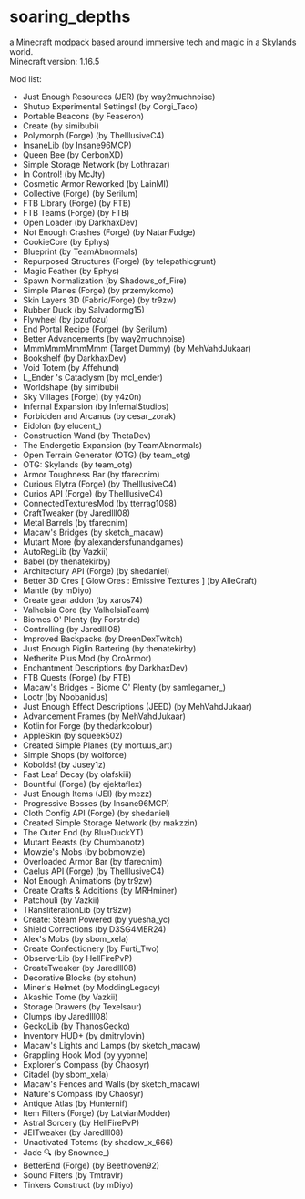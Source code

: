 # soaring_depths
a Minecraft modpack based around immersive tech and magic in a Skylands world.  
Minecraft version: 1.16.5

Mod list:
- Just Enough Resources (JER) (by way2muchnoise)
- Shutup Experimental Settings! (by Corgi_Taco)
- Portable Beacons (by Feaseron)
- Create (by simibubi)
- Polymorph (Forge) (by TheIllusiveC4)
- InsaneLib (by Insane96MCP)
- Queen Bee (by CerbonXD)
- Simple Storage Network (by Lothrazar)
- In Control! (by McJty)
- Cosmetic Armor Reworked (by LainMI)
- Collective (Forge) (by Serilum)
- FTB Library (Forge) (by FTB)
- FTB Teams (Forge) (by FTB)
- Open Loader (by DarkhaxDev)
- Not Enough Crashes (Forge) (by NatanFudge)
- CookieCore (by Ephys)
- Blueprint (by TeamAbnormals)
- Repurposed Structures (Forge) (by telepathicgrunt)
- Magic Feather (by Ephys)
- Spawn Normalization (by Shadows_of_Fire)
- Simple Planes (Forge) (by przemykomo)
- Skin Layers 3D (Fabric/Forge) (by tr9zw)
- Rubber Duck (by Salvadormg15)
- Flywheel (by jozufozu)
- End Portal Recipe (Forge) (by Serilum)
- Better Advancements (by way2muchnoise)
- MmmMmmMmmMmm (Target Dummy) (by MehVahdJukaar)
- Bookshelf (by DarkhaxDev)
- Void Totem (by Affehund)
- L_Ender 's Cataclysm (by mcl_ender)
- Worldshape (by simibubi)
- Sky Villages [Forge] (by y4z0n)
- Infernal Expansion (by InfernalStudios)
- Forbidden and Arcanus (by cesar_zorak)
- Eidolon (by elucent_)
- Construction Wand (by ThetaDev)
- The Endergetic Expansion (by TeamAbnormals)
- Open Terrain Generator (OTG) (by team_otg)
- OTG: Skylands (by team_otg)
- Armor Toughness Bar (by tfarecnim)
- Curious Elytra (Forge) (by TheIllusiveC4)
- Curios API (Forge) (by TheIllusiveC4)
- ConnectedTexturesMod (by tterrag1098)
- CraftTweaker (by Jaredlll08)
- Metal Barrels (by tfarecnim)
- Macaw's Bridges (by sketch_macaw)
- Mutant More (by alexandersfunandgames)
- AutoRegLib (by Vazkii)
- Babel (by thenatekirby)
- Architectury API (Forge) (by shedaniel)
- Better 3D Ores [ Glow Ores : Emissive Textures ] (by AlleCraft)
- Mantle (by mDiyo)
- Create gear addon (by xaros74)
- Valhelsia Core (by ValhelsiaTeam)
- Biomes O' Plenty (by Forstride)
- Controlling (by Jaredlll08)
- Improved Backpacks (by DreenDexTwitch)
- Just Enough Piglin Bartering (by thenatekirby)
- Netherite Plus Mod (by OroArmor)
- Enchantment Descriptions (by DarkhaxDev)
- FTB Quests (Forge) (by FTB)
- Macaw's Bridges - Biome O' Plenty (by samlegamer_)
- Lootr (by Noobanidus)
- Just Enough Effect Descriptions (JEED) (by MehVahdJukaar)
- Advancement Frames (by MehVahdJukaar)
- Kotlin for Forge (by thedarkcolour)
- AppleSkin (by squeek502)
- Created Simple Planes (by mortuus_art)
- Simple Shops (by wolforce)
- Kobolds! (by Jusey1z)
- Fast Leaf Decay (by olafskiii)
- Bountiful (Forge) (by ejektaflex)
- Just Enough Items (JEI) (by mezz)
- Progressive Bosses (by Insane96MCP)
- Cloth Config API (Forge) (by shedaniel)
- Created Simple Storage Network (by makzzin)
- The Outer End (by BlueDuckYT)
- Mutant Beasts (by Chumbanotz)
- Mowzie's Mobs (by bobmowzie)
- Overloaded Armor Bar (by tfarecnim)
- Caelus API (Forge) (by TheIllusiveC4)
- Not Enough Animations (by tr9zw)
- Create Crafts & Additions (by MRHminer)
- Patchouli (by Vazkii)
- TRansliterationLib (by tr9zw)
- Create: Steam Powered (by yuesha_yc)
- Shield Corrections (by D3SG4MER24)
- Alex's Mobs (by sbom_xela)
- Create Confectionery (by Furti_Two)
- ObserverLib (by HellFirePvP)
- CreateTweaker (by Jaredlll08)
- Decorative Blocks (by stohun)
- Miner's Helmet (by ModdingLegacy)
- Akashic Tome (by Vazkii)
- Storage Drawers (by Texelsaur)
- Clumps (by Jaredlll08)
- GeckoLib (by ThanosGecko)
- Inventory HUD+ (by dmitrylovin)
- Macaw's Lights and Lamps (by sketch_macaw)
- Grappling Hook Mod (by yyonne)
- Explorer's Compass (by Chaosyr)
- Citadel (by sbom_xela)
- Macaw's Fences and Walls (by sketch_macaw)
- Nature's Compass (by Chaosyr)
- Antique Atlas (by Hunternif)
- Item Filters (Forge) (by LatvianModder)
- Astral Sorcery (by HellFirePvP)
- JEITweaker (by Jaredlll08)
- Unactivated Totems (by shadow_x_666)
- Jade 🔍 (by Snownee_)
- BetterEnd (Forge) (by Beethoven92)
- Sound Filters (by Tmtravlr)
- Tinkers Construct (by mDiyo)
